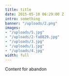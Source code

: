 ```yaml
---
title: title
date: 2015-05-10 06:29:00 Z
intro: something
banner: "/uploads/2.png"
images:
- "/uploads/5.jpg"
- "/uploads/2-fa8829.jpg"
- "/uploads/3.jpg"
- "/uploads/1.jpg"
- "/uploads/4.jpg"
width: full
---
```


Content for abandon
